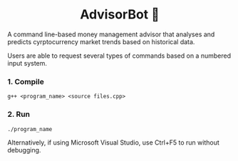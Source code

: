<h1 align="center"> AdvisorBot 🤖 </h1>

A command line-based money management advisor that analyses and predicts cyrptocurrency market trends based on historical data.

Users are able to request several types of commands based on a numbered input system.


### 1. Compile 

```
g++ <program_name> <source files.cpp> 
```

### 2. Run 
```
./program_name
```

Alternatively, if using Microsoft Visual Studio, use Ctrl+F5 to run without debugging. 
